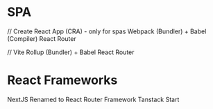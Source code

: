 # SPA

// Create React App (CRA) - only for spas
Webpack (Bundler) + Babel (Compiler)
React Router

// Vite
Rollup (Bundler) + Babel
React Router

# React Frameworks

NextJS
Renamed to React Router Framework
Tanstack Start
